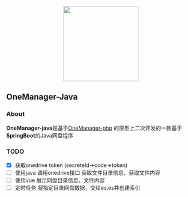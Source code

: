 
<div align=center>
<img src="https://z3.ax1x.com/2021/10/25/5hztzR.png" width="200" height="200">
</div>



## OneManager-Java

###  About

**OneManager-java**是基于[OneManager-php](https://github.com/qkqpttgf/OneManager-php) 的原型上二次开发的一款基于**SpringBoot**的Java网盘程序



### TODO

- [X] 获取onedrive token (secreteId->code->token)
- [ ] 使用java 调用onedrive接口  获取文件目录信息，获取文件内容
- [ ] 使用vue 展示网盘目录信息，文件内容
- [ ] 定时任务 将指定目录网盘数据，交给es,es并创建索引 